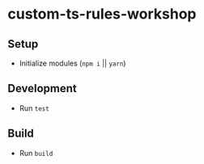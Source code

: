 # custom-ts-rules-workshop

## Setup

 * Initialize modules (`npm i` || `yarn`)
 
## Development

 * Run `test`
 
## Build

 * Run `build`
